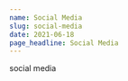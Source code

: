 ```yaml
---
name: Social Media
slug: social-media
date: 2021-06-18
page_headline: Social Media
---
```


social media
